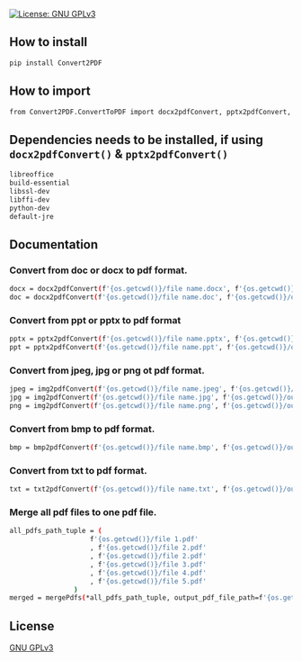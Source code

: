 [![License: GNU GPLv3](https://img.shields.io/badge/License-GPLv3-blue.svg)](https://github.com/ashfaque/Convert2PDF/blob/main/LICENSE)

## How to install
```sh
pip install Convert2PDF
```

## How to import
```sh
from Convert2PDF.ConvertToPDF import docx2pdfConvert, pptx2pdfConvert, img2pdfConvert, bmp2pdfConvert, txt2pdfConvert, mergePdfs
```

## Dependencies needs to be installed, if using `docx2pdfConvert()` & `pptx2pdfConvert()`
```sh
libreoffice
build-essential
libssl-dev
libffi-dev
python-dev
default-jre
```

## Documentation


### Convert from doc or docx to pdf format.
```sh
docx = docx2pdfConvert(f'{os.getcwd()}/file name.docx', f'{os.getcwd()}/output_dir/')
doc = docx2pdfConvert(f'{os.getcwd()}/file name.doc', f'{os.getcwd()}/output_dir/')
```


### Convert from ppt or pptx to pdf format
```sh
pptx = pptx2pdfConvert(f'{os.getcwd()}/file name.pptx', f'{os.getcwd()}/output/')
ppt = pptx2pdfConvert(f'{os.getcwd()}/file name.ppt', f'{os.getcwd()}/output/')
```


### Convert from jpeg, jpg or png ot pdf format.
```sh
jpeg = img2pdfConvert(f'{os.getcwd()}/file name.jpeg', f'{os.getcwd()}/output/file name.pdf')
jpg = img2pdfConvert(f'{os.getcwd()}/file name.jpg', f'{os.getcwd()}/output/file name.pdf')
png = img2pdfConvert(f'{os.getcwd()}/file name.png', f'{os.getcwd()}/output/file name.pdf')
```


### Convert from bmp to pdf format.
```sh
bmp = bmp2pdfConvert(f'{os.getcwd()}/file name.bmp', f'{os.getcwd()}/output/file name.pdf')
```


### Convert from txt to pdf format.
```sh
txt = txt2pdfConvert(f'{os.getcwd()}/file name.txt', f'{os.getcwd()}/output/file name.pdf')
```


### Merge all pdf files to one pdf file.
```sh
all_pdfs_path_tuple = (
                    f'{os.getcwd()}/file 1.pdf'
                    , f'{os.getcwd()}/file 2.pdf'
                    , f'{os.getcwd()}/file 2.pdf'
                    , f'{os.getcwd()}/file 3.pdf'
                    , f'{os.getcwd()}/file 4.pdf'
                    , f'{os.getcwd()}/file 5.pdf'
                )
merged = mergePdfs(*all_pdfs_path_tuple, output_pdf_file_path=f'{os.getcwd()}/output_merged_file.pdf')
```


## License
[GNU GPLv3](LICENSE)
